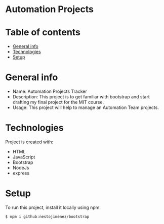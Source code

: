 # Automation Projects
# Table of contents
* [General info](#general-info)
* [Technologies](#technologies)
* [Setup](#setup)

# General info
* Name: Automation Projects Tracker
* Description: This project is to get familiar with bootstrap and start drafting my final project for the MIT course.
* Usage: This project will help to manage an Automation Team projects.
	
# Technologies
Project is created with:
* HTML
* JavaScript
* Bootstrap
* NodeJs
* express
	
# Setup
To run this project, install it locally using npm:

```
$ npm i github:nestojimenez/bootstrap
```